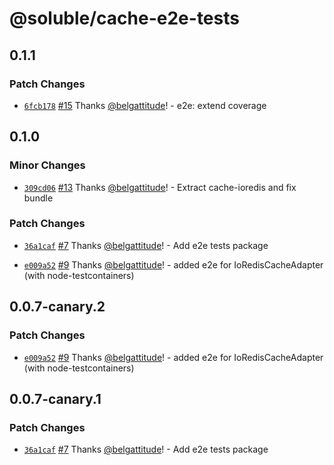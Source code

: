 # @soluble/cache-e2e-tests

## 0.1.1

### Patch Changes

- [`6fcb178`](https://github.com/soluble-io/tci/commit/6fcb1782f40c38002a442ff0a93e9c9cfd8be99a) [#15](https://github.com/soluble-io/tci/pull/15) Thanks [@belgattitude](https://github.com/belgattitude)! - e2e: extend coverage

## 0.1.0

### Minor Changes

- [`309cd06`](https://github.com/soluble-io/tci/commit/309cd061ea161b30abf17143fd290d423c22a4ee) [#13](https://github.com/soluble-io/tci/pull/13) Thanks [@belgattitude](https://github.com/belgattitude)! - Extract cache-ioredis and fix bundle

### Patch Changes

- [`36a1caf`](https://github.com/soluble-io/tci/commit/36a1cafcc4be5e7254c1bb40d33ecddb3b84df09) [#7](https://github.com/soluble-io/tci/pull/7) Thanks [@belgattitude](https://github.com/belgattitude)! - Add e2e tests package

* [`e009a52`](https://github.com/soluble-io/tci/commit/e009a5282e4edf44e914ab0b0ed1f0858506ec19) [#9](https://github.com/soluble-io/tci/pull/9) Thanks [@belgattitude](https://github.com/belgattitude)! - added e2e for IoRedisCacheAdapter (with node-testcontainers)

## 0.0.7-canary.2

### Patch Changes

- [`e009a52`](https://github.com/soluble-io/tci/commit/e009a5282e4edf44e914ab0b0ed1f0858506ec19) [#9](https://github.com/soluble-io/tci/pull/9) Thanks [@belgattitude](https://github.com/belgattitude)! - added e2e for IoRedisCacheAdapter (with node-testcontainers)

## 0.0.7-canary.1

### Patch Changes

- [`36a1caf`](https://github.com/soluble-io/tci/commit/36a1cafcc4be5e7254c1bb40d33ecddb3b84df09) [#7](https://github.com/soluble-io/tci/pull/7) Thanks [@belgattitude](https://github.com/belgattitude)! - Add e2e tests package
